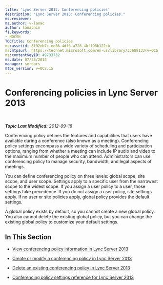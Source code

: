 ```yaml
---
title: 'Lync Server 2013: Conferencing policies'
description: "Lync Server 2013: Conferencing policies."
ms.reviewer: 
ms.author: v-lanac
author: lanachin
f1.keywords:
- NOCSH
TOCTitle: Conferencing policies
ms:assetid: 8f92eb7c-ee66-4df6-a726-4bff93b122cb
ms:mtpsurl: https://technet.microsoft.com/en-us/library/JJ688133(v=OCS.15)
ms:contentKeyID: 49733732
ms.date: 07/23/2014
manager: serdars
mtps_version: v=OCS.15
---
```


# Conferencing policies in Lync Server 2013

<div data-xmlns="http://www.w3.org/1999/xhtml">

<div class="topic" data-xmlns="http://www.w3.org/1999/xhtml" data-msxsl="urn:schemas-microsoft-com:xslt" data-cs="https://msdn.microsoft.com/">

<div data-asp="https://msdn2.microsoft.com/asp">



</div>

<div id="mainSection">

<div id="mainBody">

<span> </span>

_**Topic Last Modified:** 2012-09-18_

Conferencing policy defines the features and capabilities that users have available during a conference (also known as a meeting). Conferencing policy settings encompass a wide variety of scheduling and participation options, ranging from whether a meeting can include IP audio and video to the maximum number of people who can attend. Administrators can use conferencing policy to manage security, bandwidth, and legal aspects of meetings.

You can define conferencing policy on three levels: global scope, site scope, and user scope. Settings apply to a specific user from the narrowest scope to the widest scope. If you assign a user policy to a user, those settings take precedence. If you do not assign a user policy, site settings apply. If no user or site policies apply, global policy provides the default settings.

A global policy exists by default, so you cannot create a new global policy. You also cannot delete the existing global policy, but you can change the existing global policy to customize your default settings.

<div>

## In This Section

  - [View conferencing policy information in Lync Server 2013](lync-server-2013-view-conferencing-policy-information.md)

  - [Create or modify a conferencing policy in Lync Server 2013](lync-server-2013-create-or-modify-a-conferencing-policy.md)

  - [Delete an existing conferencing policy in Lync Server 2013](lync-server-2013-delete-an-existing-conferencing-policy.md)

  - [Conferencing policy settings reference for Lync Server 2013](lync-server-2013-conferencing-policy-settings-reference.md)

</div>

</div>

<span> </span>

</div>

</div>

</div>

